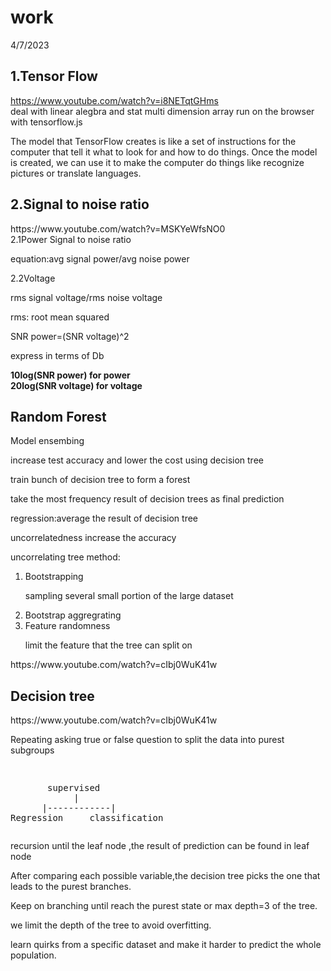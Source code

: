 # <h1>work</h1>


4/7/2023

<h2>1.Tensor Flow</h2>

https://www.youtube.com/watch?v=i8NETqtGHms
<br>
deal with linear alegbra and stat
multi dimension array
run on the browser with tensorflow.js

The model that TensorFlow creates is like a set of instructions for the computer that tell it what to look for and how to do things. Once the model is created, we can use it to make the computer do things like recognize pictures or translate languages.

<h2>2.Signal to noise ratio</h2>
https://www.youtube.com/watch?v=MSKYeWfsNO0
<br>
2.1Power Signal to noise ratio


<p>equation:avg signal power/avg noise power</p>
2.2Voltage
<p>rms signal voltage/rms noise voltage</p>
<p>rms: root mean squared</p>
<p>SNR power=(SNR voltage)^2</p>
<p>express in terms of Db</p>
<b>10log(SNR power) for power</b><br>
<b>20log(SNR voltage) for voltage</b>


<h2>Random Forest</h2>
<p>Model ensembing</p>
<p>increase test accuracy and lower the cost using decision tree</p>
<p>train bunch of decision tree to form a forest</p>
<p>take the most frequency result of decision trees as final prediction</p>
<p>regression:average the result of decision tree</p>
<p>uncorrelatedness increase the accuracy</p>
<p>uncorrelating tree method:</p>
<ol>
       <li>Bootstrapping
              <p>sampling several small portion of the large dataset  </p>
       </li>
       <li>Bootstrap aggregrating</li>
       <li>Feature randomness
              <p>limit the feature that the tree can split on</p>
       </li>
       
</ol>
<p>https://www.youtube.com/watch?v=cIbj0WuK41w</p>

<h2>Decision tree</h2>
<p>https://www.youtube.com/watch?v=cIbj0WuK41w</p>
<p>Repeating asking true or false question to split the data into purest subgroups</p>
<pre><p>  
       supervised
            |
      |------------|
Regression     classification
</p></pre>
<p>recursion until the leaf node ,the result of prediction can be found in leaf node</p>
<p>After comparing each possible variable,the decision tree picks the one that leads to the purest branches.</p>
<p>Keep on branching until reach the purest state or max depth=3 of the tree.</p>
<p>we limit the depth of the tree to avoid overfitting.</p>
<p>learn quirks from a specific dataset and make it harder to predict the whole population.</p>





